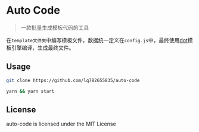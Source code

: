 # Auto Code

> 一款批量生成模板代码的工具

在`template文件夹`中编写模板文件，数据统一定义在`config.js`中，最终使用[dot](https://github.com/olado/doT)模板引擎编译，生成最终文件。

## Usage

``` bash
git clone https://github.com/lq782655835/auto-code

yarn && yarn start
```

## License

auto-code is licensed under the MIT License